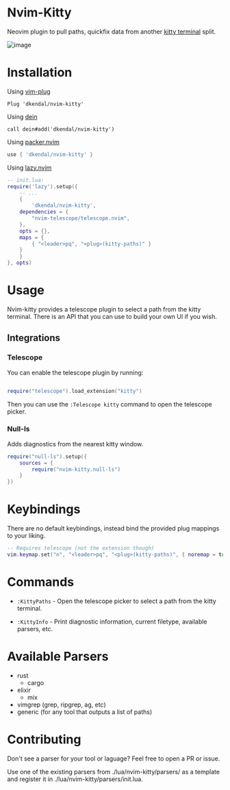 # Nvim-Kitty

Neovim plugin to pull paths, quickfix data from another [kitty terminal](https://sw.kovidgoyal.net/kitty/) split.

![image](https://github.com/user-attachments/assets/8fba3157-e9a0-4f48-a145-6939b20ee72b)

# Installation

Using [vim-plug](https://github.com/junegunn/vim-plug)

```viml
Plug 'dkendal/nvim-kitty'
```

Using [dein](https://github.com/Shougo/dein.vim)

```viml
call dein#add('dkendal/nvim-kitty')
```

Using [packer.nvim](https://github.com/wbthomason/packer.nvim)

```lua
use { 'dkendal/nvim-kitty' }
```

Using [lazy.nvim](https://github.com/folke/lazy.nvim)

```lua
-- init.lua:
require('lazy').setup({
    -- ...
    {
        'dkendal/nvim-kitty',
	dependencies = {
		"nvim-telescope/telescope.nvim",
	},
	opts = {},
	maps = {
	    { "<leader>pq", "<plug>(kitty-paths)" }
	}
    }
}, opts)
```

# Usage

Nvim-kitty provides a telescope plugin to select a path from the kitty terminal.
There is an API that you can use to build your own UI if you wish.

## Integrations

### Telescope

You can enable the telescope plugin by running:

```lua

require("telescope").load_extension("kitty")

```

Then you can use the `:Telescope kitty` command to open the telescope picker.

### Null-ls

Adds diagnostics from the nearest kitty window.

```lua
require("null-ls").setup({
	sources = {
	    require("nvim-kitty.null-ls")
	}
})
```

# Keybindings

There are no default keybindings, instead bind the provided plug mappings to your liking.

```lua
-- Requires telescope (not the extension though)
vim.keymap.set("n", "<leader>pq", "<plug>(kitty-paths)", { noremap = true, silent = true })
```

# Commands

- `:KittyPaths` - Open the telescope picker to select a path from the kitty terminal.

- `:KittyInfo` - Print diagnostic information, current filetype, available parsers, etc.

# Available Parsers

- rust
    - cargo
- elixir
    - mix
- vimgrep (grep, ripgrep, ag, etc)
- generic (for any tool that outputs a list of paths)

# Contributing

Don't see a parser for your tool or laguage? Feel free to open a PR or issue.

Use one of the existing parsers from ./lua/nvim-kitty/parsers/ as a template and register it in ./lua/nvim-kitty/parsers/init.lua.
